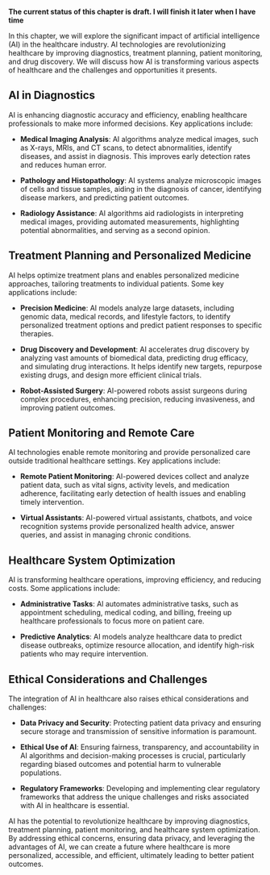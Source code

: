 **The current status of this chapter is draft. I will finish it later when I have time**

In this chapter, we will explore the significant impact of artificial intelligence (AI) in the healthcare industry. AI technologies are revolutionizing healthcare by improving diagnostics, treatment planning, patient monitoring, and drug discovery. We will discuss how AI is transforming various aspects of healthcare and the challenges and opportunities it presents.

AI in Diagnostics
-----------------

AI is enhancing diagnostic accuracy and efficiency, enabling healthcare professionals to make more informed decisions. Key applications include:

* **Medical Imaging Analysis**: AI algorithms analyze medical images, such as X-rays, MRIs, and CT scans, to detect abnormalities, identify diseases, and assist in diagnosis. This improves early detection rates and reduces human error.

* **Pathology and Histopathology**: AI systems analyze microscopic images of cells and tissue samples, aiding in the diagnosis of cancer, identifying disease markers, and predicting patient outcomes.

* **Radiology Assistance**: AI algorithms aid radiologists in interpreting medical images, providing automated measurements, highlighting potential abnormalities, and serving as a second opinion.

Treatment Planning and Personalized Medicine
--------------------------------------------

AI helps optimize treatment plans and enables personalized medicine approaches, tailoring treatments to individual patients. Some key applications include:

* **Precision Medicine**: AI models analyze large datasets, including genomic data, medical records, and lifestyle factors, to identify personalized treatment options and predict patient responses to specific therapies.

* **Drug Discovery and Development**: AI accelerates drug discovery by analyzing vast amounts of biomedical data, predicting drug efficacy, and simulating drug interactions. It helps identify new targets, repurpose existing drugs, and design more efficient clinical trials.

* **Robot-Assisted Surgery**: AI-powered robots assist surgeons during complex procedures, enhancing precision, reducing invasiveness, and improving patient outcomes.

Patient Monitoring and Remote Care
----------------------------------

AI technologies enable remote monitoring and provide personalized care outside traditional healthcare settings. Key applications include:

* **Remote Patient Monitoring**: AI-powered devices collect and analyze patient data, such as vital signs, activity levels, and medication adherence, facilitating early detection of health issues and enabling timely intervention.

* **Virtual Assistants**: AI-powered virtual assistants, chatbots, and voice recognition systems provide personalized health advice, answer queries, and assist in managing chronic conditions.

Healthcare System Optimization
------------------------------

AI is transforming healthcare operations, improving efficiency, and reducing costs. Some applications include:

* **Administrative Tasks**: AI automates administrative tasks, such as appointment scheduling, medical coding, and billing, freeing up healthcare professionals to focus more on patient care.

* **Predictive Analytics**: AI models analyze healthcare data to predict disease outbreaks, optimize resource allocation, and identify high-risk patients who may require intervention.

Ethical Considerations and Challenges
-------------------------------------

The integration of AI in healthcare also raises ethical considerations and challenges:

* **Data Privacy and Security**: Protecting patient data privacy and ensuring secure storage and transmission of sensitive information is paramount.

* **Ethical Use of AI**: Ensuring fairness, transparency, and accountability in AI algorithms and decision-making processes is crucial, particularly regarding biased outcomes and potential harm to vulnerable populations.

* **Regulatory Frameworks**: Developing and implementing clear regulatory frameworks that address the unique challenges and risks associated with AI in healthcare is essential.

AI has the potential to revolutionize healthcare by improving diagnostics, treatment planning, patient monitoring, and healthcare system optimization. By addressing ethical concerns, ensuring data privacy, and leveraging the advantages of AI, we can create a future where healthcare is more personalized, accessible, and efficient, ultimately leading to better patient outcomes.

